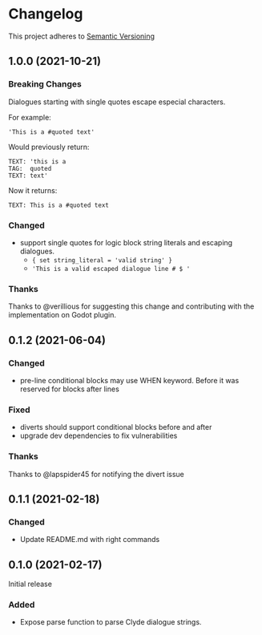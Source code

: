 # Changelog

This project adheres to [Semantic Versioning](https://semver.org/spec/v2.0.0.html)

## 1.0.0 (2021-10-21)

### Breaking Changes

Dialogues starting with single quotes escape especial characters.

For example:
```
'This is a #quoted text'
```
Would previously return:
```
TEXT: 'this is a
TAG:  quoted
TEXT: text'
```
Now it returns:
```
TEXT: This is a #quoted text
```

### Changed

- support single quotes for logic block string literals and escaping dialogues.
    - `{ set string_literal = 'valid string' }`
    - `'This is a valid escaped dialogue line # $ '`


### Thanks

Thanks to @verillious for suggesting this change and contributing with the implementation on Godot plugin.

## 0.1.2 (2021-06-04)

### Changed

- pre-line conditional blocks may use WHEN keyword. Before it was reserved for blocks after lines

### Fixed

- diverts should support conditional blocks before and after
- upgrade dev dependencies to fix vulnerabilities

### Thanks

Thanks to @lapspider45 for notifying the divert issue

## 0.1.1 (2021-02-18)

### Changed

- Update README.md with right commands

## 0.1.0 (2021-02-17)

Initial release

### Added

- Expose parse function to parse Clyde dialogue strings.
